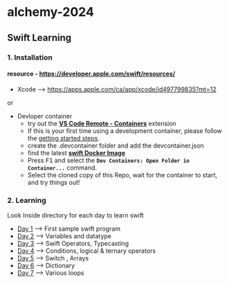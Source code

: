 # alchemy-2024

## Swift Learning

### 1. Installation

#### resource - https://developer.apple.com/swift/resources/

- Xcode --> https://apps.apple.com/ca/app/xcode/id497799835?mt=12

or

- Devloper container
  - try out the **[VS Code Remote - Containers](https://aka.ms/vscode-remote/containers)** extension
  - If this is your first time using a development container, please follow the [getting started steps](https://aka.ms/vscode-remote/containers/getting-started).
  - create the .devcontainer folder and add the devcontainer.json
  - find the latest **[swift Docker Image](https://github.com/apple/swift-docker/tree/main)**
  - Press <kbd>F1</kbd> and select the **`Dev Containers: Open Folder in Container...`** command.
  - Select the cloned copy of this Repo, wait for the container to start, and try things out!

### 2. Learning

Look Inside directory for each day to learn swift

- [Day 1](./2024/day1/Readme.md) --> First sample swift program
- [Day 2](./2024/day2/Readme.md) --> Variables and datatype 
- [Day 3](./2024/day3/Readme.md) --> Swift Operators, Typecasting
- [Day 4](./2024/day4/Readme.md) --> Conditions, logical & ternary operators
- [Day 5](./2024/day5/Readme.md) -->  Switch , Arrays
- [Day 6](./2024/day6/Readme.md) --> Dictionary
- [Day 7](./2024/day7/Readme.md) --> Various loops
